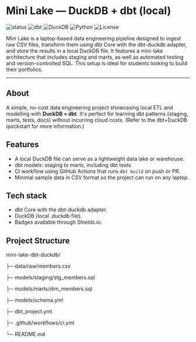 # Mini Lake — DuckDB + dbt (local)

<!-- Top badges: status, tech, license -->
<p align="left">
  <img alt="status" src="https://img.shields.io/badge/status-WIP-yellow" />
  <img alt="dbt" src="https://img.shields.io/badge/dbt-Core-D9482B?logo=dbt&logoColor=white" />
  <img alt="DuckDB" src="https://img.shields.io/badge/DuckDB-Local-007acc?logo=duckdb&logoColor=white" />
  <img alt="Python" src="https://img.shields.io/badge/Python-3.11-3776AB?logo=python&logoColor=white" />
  <img alt="License" src="https://img.shields.io/badge/License-MIT-green" />
</p>

Mini Lake is a laptop-based data engineering pipeline designed to ingest raw CSV files, transform them using dbt Core with the dbt-duckdb adapter, and store the results in a local DuckDB file. It features a mini-lake architecture that includes staging and marts, as well as automated testing and version-controlled SQL. This setup is ideal for students looking to build their portfolios.

---

## About

A simple, no-cost data engineering project showcasing local ETL and modelling with **DuckDB + dbt**. It's perfect for learning dbt patterns (staging, marts, tests, docs) without incurring cloud costs. (Refer to the dbt+DuckDB quickstart for more information.)

## Features

- A local DuckDB file can serve as a lightweight data lake or warehouse.  
- dbt models: staging to marts, including dbt tests.  
- CI workflow using GitHub Actions that runs `dbt build` on push or PR.  
- Minimal sample data in CSV format so the project can run on any laptop.
## Tech stack

- dbt Core with the dbt-duckdb adapter. 
- DuckDB (local .duckdb file). 
- Badges available through Shields.io.

## Project Structure

mini-lake-dbt-duckdb/

  ├─ data/raw/members.csv
  
  ├─ models/staging/stg_members.sql
  
  ├─ models/marts/dim_members.sql
  
  ├─ models/schema.yml
  
  ├─ dbt_project.yml
  
  ├─ .github/workflows/ci.yml
  
  └─ README.md
